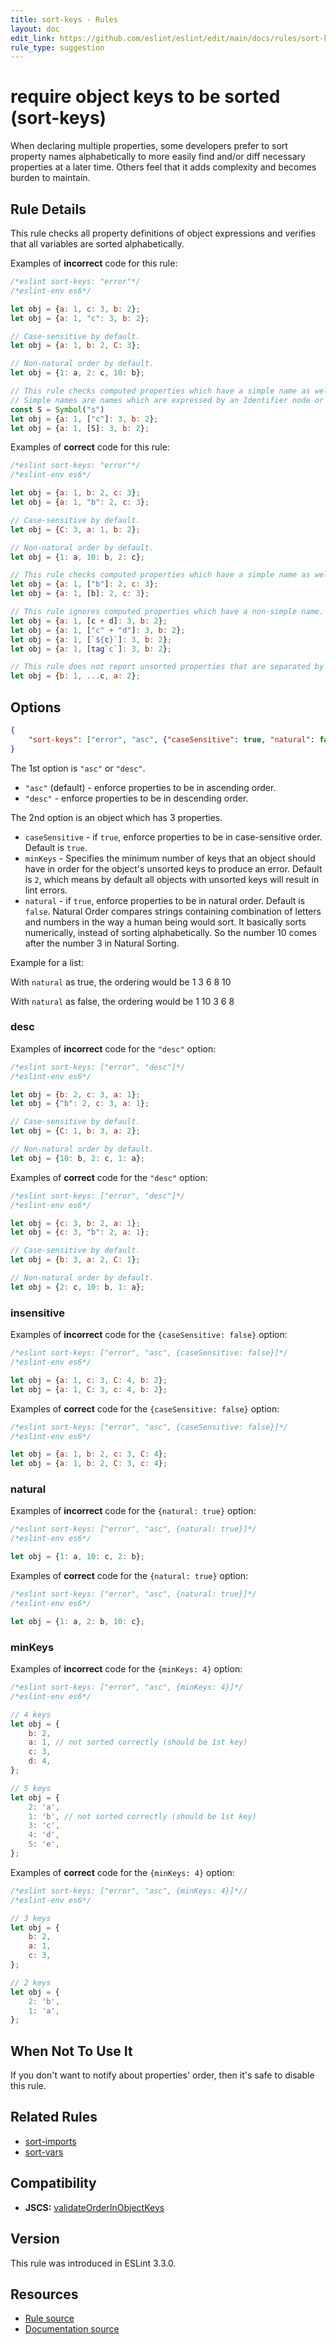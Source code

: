 ```yaml
---
title: sort-keys - Rules
layout: doc
edit_link: https://github.com/eslint/eslint/edit/main/docs/rules/sort-keys.md
rule_type: suggestion
---
```

<!-- Note: No pull requests accepted for this file. See README.md in the root directory for details. -->

# require object keys to be sorted (sort-keys)

When declaring multiple properties, some developers prefer to sort property names alphabetically to more easily find and/or diff necessary properties at a later time. Others feel that it adds complexity and becomes burden to maintain.

## Rule Details

This rule checks all property definitions of object expressions and verifies that all variables are sorted alphabetically.

Examples of **incorrect** code for this rule:

```js
/*eslint sort-keys: "error"*/
/*eslint-env es6*/

let obj = {a: 1, c: 3, b: 2};
let obj = {a: 1, "c": 3, b: 2};

// Case-sensitive by default.
let obj = {a: 1, b: 2, C: 3};

// Non-natural order by default.
let obj = {1: a, 2: c, 10: b};

// This rule checks computed properties which have a simple name as well.
// Simple names are names which are expressed by an Identifier node or a Literal node.
const S = Symbol("s")
let obj = {a: 1, ["c"]: 3, b: 2};
let obj = {a: 1, [S]: 3, b: 2};
```

Examples of **correct** code for this rule:

```js
/*eslint sort-keys: "error"*/
/*eslint-env es6*/

let obj = {a: 1, b: 2, c: 3};
let obj = {a: 1, "b": 2, c: 3};

// Case-sensitive by default.
let obj = {C: 3, a: 1, b: 2};

// Non-natural order by default.
let obj = {1: a, 10: b, 2: c};

// This rule checks computed properties which have a simple name as well.
let obj = {a: 1, ["b"]: 2, c: 3};
let obj = {a: 1, [b]: 2, c: 3};

// This rule ignores computed properties which have a non-simple name.
let obj = {a: 1, [c + d]: 3, b: 2};
let obj = {a: 1, ["c" + "d"]: 3, b: 2};
let obj = {a: 1, [`${c}`]: 3, b: 2};
let obj = {a: 1, [tag`c`]: 3, b: 2};

// This rule does not report unsorted properties that are separated by a spread property.
let obj = {b: 1, ...c, a: 2};
```

## Options

```json
{
    "sort-keys": ["error", "asc", {"caseSensitive": true, "natural": false, "minKeys": 2}]
}
```

The 1st option is `"asc"` or `"desc"`.

* `"asc"` (default) - enforce properties to be in ascending order.
* `"desc"` - enforce properties to be in descending order.

The 2nd option is an object which has 3 properties.

* `caseSensitive` - if `true`, enforce properties to be in case-sensitive order. Default is `true`.
* `minKeys` - Specifies the minimum number of keys that an object should have in order for the object's unsorted keys to produce an error. Default is `2`, which means by default all objects with unsorted keys will result in lint errors.
* `natural` - if `true`, enforce properties to be in natural order. Default is `false`. Natural Order compares strings containing combination of letters and numbers in the way a human being would sort. It basically sorts numerically, instead of sorting alphabetically. So the number 10 comes after the number 3 in Natural Sorting.

Example for a list:

With `natural` as true, the ordering would be
1
3
6
8
10

With `natural` as false, the ordering would be
1
10
3
6
8

### desc

Examples of **incorrect** code for the `"desc"` option:

```js
/*eslint sort-keys: ["error", "desc"]*/
/*eslint-env es6*/

let obj = {b: 2, c: 3, a: 1};
let obj = {"b": 2, c: 3, a: 1};

// Case-sensitive by default.
let obj = {C: 1, b: 3, a: 2};

// Non-natural order by default.
let obj = {10: b, 2: c, 1: a};
```

Examples of **correct** code for the `"desc"` option:

```js
/*eslint sort-keys: ["error", "desc"]*/
/*eslint-env es6*/

let obj = {c: 3, b: 2, a: 1};
let obj = {c: 3, "b": 2, a: 1};

// Case-sensitive by default.
let obj = {b: 3, a: 2, C: 1};

// Non-natural order by default.
let obj = {2: c, 10: b, 1: a};
```

### insensitive

Examples of **incorrect** code for the `{caseSensitive: false}` option:

```js
/*eslint sort-keys: ["error", "asc", {caseSensitive: false}]*/
/*eslint-env es6*/

let obj = {a: 1, c: 3, C: 4, b: 2};
let obj = {a: 1, C: 3, c: 4, b: 2};
```

Examples of **correct** code for the `{caseSensitive: false}` option:

```js
/*eslint sort-keys: ["error", "asc", {caseSensitive: false}]*/
/*eslint-env es6*/

let obj = {a: 1, b: 2, c: 3, C: 4};
let obj = {a: 1, b: 2, C: 3, c: 4};
```

### natural

Examples of **incorrect** code for the `{natural: true}` option:

```js
/*eslint sort-keys: ["error", "asc", {natural: true}]*/
/*eslint-env es6*/

let obj = {1: a, 10: c, 2: b};
```

Examples of **correct** code for the `{natural: true}` option:

```js
/*eslint sort-keys: ["error", "asc", {natural: true}]*/
/*eslint-env es6*/

let obj = {1: a, 2: b, 10: c};
```

### minKeys

Examples of **incorrect** code for the `{minKeys: 4}` option:

```js
/*eslint sort-keys: ["error", "asc", {minKeys: 4}]*/
/*eslint-env es6*/

// 4 keys
let obj = {
    b: 2,
    a: 1, // not sorted correctly (should be 1st key)
    c: 3,
    d: 4,
};

// 5 keys
let obj = {
    2: 'a',
    1: 'b', // not sorted correctly (should be 1st key)
    3: 'c',
    4: 'd',
    5: 'e',
};
```

Examples of **correct** code for the `{minKeys: 4}` option:

```js
/*eslint sort-keys: ["error", "asc", {minKeys: 4}]*//
/*eslint-env es6*/

// 3 keys
let obj = {
    b: 2,
    a: 1,
    c: 3,
};

// 2 keys
let obj = {
    2: 'b',
    1: 'a',
};
```

## When Not To Use It

If you don't want to notify about properties' order, then it's safe to disable this rule.

## Related Rules

* [sort-imports](sort-imports)
* [sort-vars](sort-vars)

## Compatibility

* **JSCS:** [validateOrderInObjectKeys](https://jscs-dev.github.io/rule/validateOrderInObjectKeys)

## Version

This rule was introduced in ESLint 3.3.0.

## Resources

* [Rule source](https://github.com/eslint/eslint/tree/HEAD/lib/rules/sort-keys.js)
* [Documentation source](https://github.com/eslint/eslint/tree/HEAD/docs/rules/sort-keys.md)
